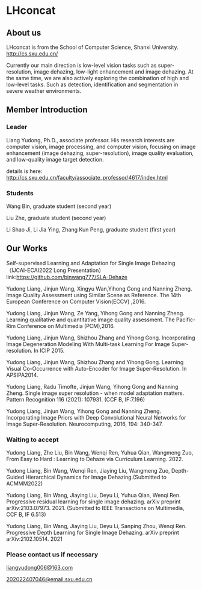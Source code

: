 # LHconcat

## About us
LHconcat is from the School of Computer Science, Shanxi University.    http://cs.sxu.edu.cn/

Currently our main direction is low-level vision tasks such as super-resolution, image dehazing, low-light enhancement and image dehazing. At the same time, we are also actively exploring the combination of high and low-level tasks. Such as detection, identification and segmentation in severe weather environments.


## Member Introduction
### Leader
Liang Yudong, Ph.D., associate professor. His research interests are computer vision, image processing, and computer vision, focusing on image enhancement (image dehazing, super-resolution), image quality evaluation, and low-quality image target detection.

details is here: http://cs.sxu.edu.cn/faculty/associate_professor/4617/index.html

### Students
Wang Bin, graduate student (second year)

Liu Zhe, graduate student (second year)

Li Shao Ji, Li Jia Ying, Zhang Kun Peng, graduate student (first year)

## Our Works
Self-supervised Learning and Adaptation for Single Image Dehazing（IJCAI-ECAI2022 Long Presentation）
link:https://github.com/binwang777/SLA-Dehaze

Yudong Liang, Jinjun Wang, Xingyu Wan,Yihong Gong and Nanning Zheng. Image Quality Assessment using Similar Scene as Reference. The 14th European Conference on Computer Vision(ECCV) ,2016.

Yudong Liang, Jinjun Wang, Ze Yang, Yihong Gong and Nanning Zheng. Learning qualitative and quantitative image quality assessment. The Pacific-Rim Conference on Multimedia (PCM),2016.

Yudong Liang, Jinjun Wang, Shizhou Zhang and Yihong Gong. Incorporating Image Degeneration Modeling With Multi-task Learning For Image Super-resolution. In ICIP 2015.

Yudong Liang, Jinjun Wang, Shizhou Zhang and Yihong Gong. Learning Visual Co-Occurrence with Auto-Encoder for Image Super-Resolution. In APSIPA2014.

Yudong Liang, Radu Timofte, Jinjun Wang, Yihong Gong and Nanning Zheng. Single image super resolution - when model adaptation matters. Pattern Recognition 116 (2021): 107931. (CCF B, IF:7.196)

Yudong Liang, Jinjun Wang, Yihong Gong and Nanning Zheng. Incorporating Image Priors with Deep Convolutional Neural Networks for Image Super-Resolution. Neurocomputing, 2016, 194: 340-347.

### Waiting to accept
Yudong Liang, Zhe Liu, Bin Wang, Wenqi Ren, Yuhua Qian, Wangmeng Zuo, From Easy to Hard : Learning to Dehaze via Curriculum Learning. 2022.

Yudong Liang, Bin Wang, Wenqi Ren, Jiaying Liu, Wangmeng Zuo, Depth-Guided Hierarchical Dynamics for Image Dehazing.(Submitted to ACMMM2022)

Yudong Liang, Bin Wang, Jiaying Liu, Deyu Li, Yuhua Qian, Wenqi Ren. Progressive residual learning for single image dehazing. arXiv preprint arXiv:2103.07973. 2021. (Submitted to IEEE Transactions on Multimedia, CCF B, IF 6.513)

Yudong Liang, Bin Wang, Jiaying Liu, Deyu Li, Sanping Zhou, Wenqi Ren. Progressive Depth Learning for Single Image Dehazing. arXiv preprint arXiv:2102.10514. 2021

### Please contact us if necessary
liangyudong006@163.com

202022407046@email.sxu.edu.cn
